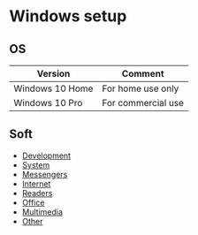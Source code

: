 # Windows setup

## OS

| Version | Comment |
| --- | --- |
| Windows 10 Home | For home use only |
| Windows 10 Pro | For commercial use |

## Soft

* [Development](./soft/categories/development.md)
* [System](./soft/categories/system.md)
* [Messengers](./soft/categories/messengers.md)
* [Internet](./soft/categories/internet.md)
* [Readers](./soft/categories/readers.md)
* [Office](./soft/categories/office.md)
* [Multimedia](./soft/categories/multimedia.md)
* [Other](./soft/categories/other.md)
